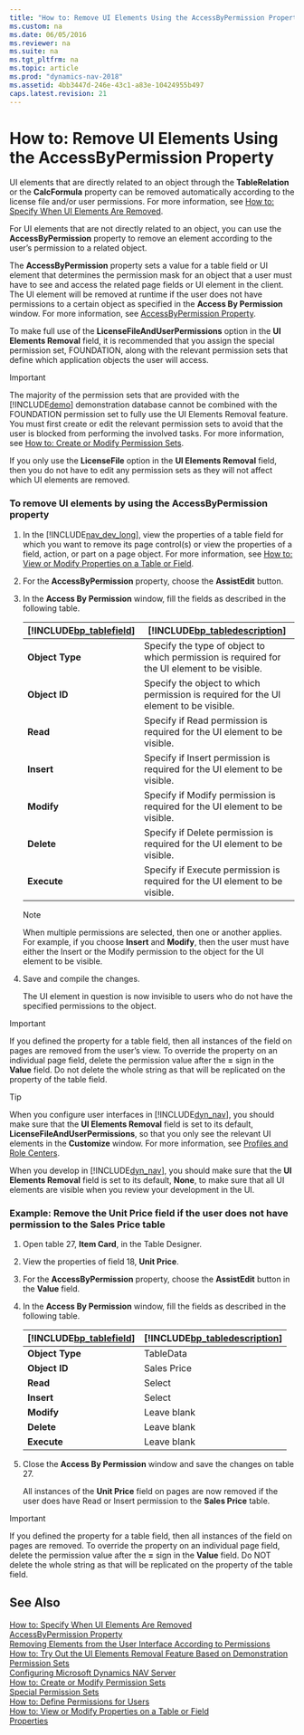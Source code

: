 ```yaml
---
title: "How to: Remove UI Elements Using the AccessByPermission Property"
ms.custom: na
ms.date: 06/05/2016
ms.reviewer: na
ms.suite: na
ms.tgt_pltfrm: na
ms.topic: article
ms.prod: "dynamics-nav-2018"
ms.assetid: 4bb3447d-246e-43c1-a83e-10424955b497
caps.latest.revision: 21
---
```

# How to: Remove UI Elements Using the AccessByPermission Property
UI elements that are directly related to an object through the **TableRelation** or the **CalcFormula** property can be removed automatically according to the license file and/or user permissions. For more information, see [How to: Specify When UI Elements Are Removed](How-to--Specify-When-UI-Elements-Are-Removed.md).  

 For UI elements that are not directly related to an object, you can use the **AccessByPermission** property to remove an element according to the user’s permission to a related object.  

 The **AccessByPermission** property sets a value for a table field or UI element that determines the permission mask for an object that a user must have to see and access the related page fields or UI element in the client. The UI element will be removed at runtime if the user does not have permissions to a certain object as specified in the **Access By Permission** window. For more information, see [AccessByPermission Property](AccessByPermission-Property.md).  

 To make full use of the **LicenseFileAndUserPermissions** option in the **UI Elements Removal** field, it is recommended that you assign the special permission set, FOUNDATION, along with the relevant permission sets that define which application objects the user will access.  

> [!IMPORTANT]  
>  The majority of the permission sets that are provided with the [!INCLUDE[demo](includes/demo_md.md)] demonstration database cannot be combined with the FOUNDATION permission set to fully use the UI Elements Removal feature. You must first create or edit the relevant permission sets to avoid that the user is blocked from performing the involved tasks. For more information, see [How to: Create or Modify Permission Sets](How-to--Create-or-Modify-Permission-Sets.md).  
>   
>  If you only use the **LicenseFile** option in the **UI Elements Removal** field, then you do not have to edit any permission sets as they will not affect which UI elements are removed.  

### To remove UI elements by using the AccessByPermission property  

1. In the [!INCLUDE[nav_dev_long](includes/nav_dev_long_md.md)], view the properties of a table field for which you want to remove its page control\(s\) or view the properties of a field, action, or part on a page object. For more information, see [How to: View or Modify Properties on a Table or Field](How-to--View-or-Modify-Properties-on-a-Table-or-Field.md).  

2. For the **AccessByPermission** property, choose the **AssistEdit** button.  

3. In the **Access By Permission** window, fill the fields as described in the following table.  

   |[!INCLUDE[bp_tablefield](includes/bp_tablefield_md.md)]|[!INCLUDE[bp_tabledescription](includes/bp_tabledescription_md.md)]|  
   |---------------------------------|---------------------------------------|  
   |**Object Type**|Specify the type of object to which permission is required for the UI element to be visible.|  
   |**Object ID**|Specify the object to which permission is required for the UI element to be visible.|  
   |**Read**|Specify if Read permission is required for the UI element to be visible.|  
   |**Insert**|Specify if Insert permission is required for the UI element to be visible.|  
   |**Modify**|Specify if Modify permission is required for the UI element to be visible.|  
   |**Delete**|Specify if Delete permission is required for the UI element to be visible.|  
   |**Execute**|Specify if Execute permission is required for the UI element to be visible.|  

   > [!NOTE]  
   >  When multiple permissions are selected, then one or another applies. For example, if you choose **Insert** and **Modify**, then the user must have either the Insert or the Modify permission to the object for the UI element to be visible.  

4. Save and compile the changes.  

   The UI element in question is now invisible to users who do not have the specified permissions to the object.  

> [!IMPORTANT]  
>  If you defined the property for a table field, then all instances of the field on pages are removed from the user’s view. To override the property on an individual page field, delete the permission value after the **=** sign in the **Value** field. Do not delete the whole string as that will be replicated on the property of the table field.  

> [!TIP]  
>  When you configure user interfaces in [!INCLUDE[dyn_nav](includes/dyn_nav_md.md)], you should make sure that the **UI Elements Removal** field is set to its default, **LicenseFileAndUserPermissions**, so that you only see the relevant UI elements in the **Customize** window. For more information, see [Profiles and Role Centers](Profiles-and-Role-Centers.md).  
>   
>  When you develop in [!INCLUDE[dyn_nav](includes/dyn_nav_md.md)], you should make sure that the **UI Elements Removal** field is set to its default, **None**, to make sure that all UI elements are visible when you review your development in the UI.  

### Example: Remove the Unit Price field if the user does not have permission to the Sales Price table  

1. Open table 27, **Item Card**, in the Table Designer.  

2. View the properties of field 18, **Unit Price**.  

3. For the **AccessByPermission** property, choose the **AssistEdit** button in the **Value** field.  

4. In the **Access By Permission** window, fill the fields as described in the following table.  


   | [!INCLUDE[bp_tablefield](includes/bp_tablefield_md.md)] | [!INCLUDE[bp_tabledescription](includes/bp_tabledescription_md.md)] |
   |---------------------------------------------------------|---------------------------------------------------------------------|
   |                     **Object Type**                     |                              TableData                              |
   |                      **Object ID**                      |                             Sales Price                             |
   |                        **Read**                         |                               Select                                |
   |                       **Insert**                        |                               Select                                |
   |                       **Modify**                        |                             Leave blank                             |
   |                       **Delete**                        |                             Leave blank                             |
   |                       **Execute**                       |                             Leave blank                             |


5. Close the **Access By Permission** window and save the changes on table 27.  

   All instances of the **Unit Price** field on pages are now removed if the user does have Read or Insert permission to the **Sales Price** table.  

> [!IMPORTANT]  
>  If you defined the property for a table field, then all instances of the field on pages are removed. To override the property on an individual page field, delete the permission value after the **=** sign in the **Value** field. Do NOT delete the whole string as that will be replicated on the property of the table field.  

## See Also  
 [How to: Specify When UI Elements Are Removed](How-to--Specify-When-UI-Elements-Are-Removed.md)   
 [AccessByPermission Property](AccessByPermission-Property.md)   
 [Removing Elements from the User Interface According to Permissions](Removing-Elements-from-the-User-Interface-According-to-Permissions.md)   
 [How to: Try Out the UI Elements Removal Feature Based on Demonstration Permission Sets](How-to--Try-Out-the-UI-Elements-Removal-Feature-Based-on-Demonstration-Permission-Sets.md)   
 [Configuring Microsoft Dynamics NAV Server](Configuring-Microsoft-Dynamics-NAV-Server.md)   
 [How to: Create or Modify Permission Sets](How-to--Create-or-Modify-Permission-Sets.md)   
 [Special Permission Sets](Special-Permission-Sets.md)   
 [How to: Define Permissions for Users](How-to--Define-Permissions-for-Users.md)   
 [How to: View or Modify Properties on a Table or Field](How-to--View-or-Modify-Properties-on-a-Table-or-Field.md)   
 [Properties](Properties.md)